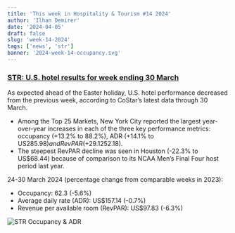 ```yaml
---
title: 'This week in Hospitality & Tourism #14 2024'
author: 'Ilhan Demirer'
date: '2024-04-05'
draft: false
slug: 'week-14-2024'
tags: ['news', 'str']
banner: '2024-week-14-occupancy.svg'
---
```


### [STR: U.S. hotel results for week ending 30 March](https://str.com/press-release/us-hotel-results-week-ending-30-march)

As expected ahead of the Easter holiday, U.S. hotel performance decreased from the previous week, according to CoStar’s latest data through 30 March.

- Among the Top 25 Markets, New York City reported the largest year-over-year increases in each of the three key performance metrics: occupancy (+13.2% to 88.2%), ADR (+14.1% to US$285.98) and RevPAR (+29.1% to US$252.18).
- The steepest RevPAR decline was seen in Houston (-22.3% to US$68.44) because of comparison to its NCAA Men’s Final Four host period last year.

24-30 March 2024 (percentage change from comparable weeks in 2023):

- Occupancy: 62.3 (-5.6%)
- Average daily rate (ADR): US$157.14 (-0.7%)
- Revenue per available room (RevPAR): US$97.83 (-6.3%)

![STR Occupancy & ADR](/images/blogimages/2024-week-14-occupancy.svg)
